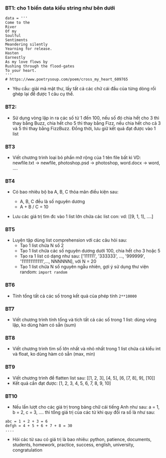 ### BT1: cho 1 biến data kiểu string như bên dưới

```
data = '''
Come to the
River
Of my
Soulful
Sentiments
Meandering silently
Yearning for release.
Hasten
Earnestly
As my love flows by
Rushing through the flood-gates
To your heart.
'''
# https://www.poetrysoup.com/poem/cross_my_heart_609765
```

- Yêu cầu: giải mã mật thư, lấy tất cả các chữ cái đầu của từng dòng rồi ghép lại để được 1 câu cụ thể.

### BT2:

- Sử dụng vòng lặp in ra các số từ 1 đến 100, nếu số đó chia hết cho 3 thì thay bằng Buzz, chia hết cho 5 thì thay bằng Fizz, nếu chia hết cho cả 3 và 5 thì thay bằng FizzBuzz. Đồng thời, lưu giữ kết quả đạt được vào 1 list

### BT3

- Viết chương trình loại bỏ phần mở rộng của 1 tên file bất kì
VD: newfile.txt -> newfile, photoshop.psd -> photoshop, word.docx -> word, ....

### BT4

- Có bao nhiêu bộ ba A, B, C thỏa mãn điều kiện sau:
    - A, B, C đều là số nguyên dương
    - A + B / C = 10
    
- Lưu các giá trị tìm đc vào 1 list lớn chứa các list con: vd: [[9, 1, 1], ....]

### BT5

- Luyện tập dùng list comprehension với các câu hỏi sau:
    - Tạo 1 list chứa N số 2
    - Tạo 1 list chứa các số nguyên dương dưới 100, chia hết cho 3 hoặc 5
    - Tạo ra 1 list có dạng như sau: ['111111', '333333', ..., '999999', '111111111111',..., NNNNNN], với N = 20
    - Tạo 1 list chứa N số nguyên ngẫu nhiên, gợi ý sử dụng thư viện random: `import random`
    
### BT6

- Tính tổng tất cả các số trong kết quả của phép tính `2**10000`

### BT7

- Viết chương trình tính tổng và tích tất cả các số trong 1 list: dùng vòng lặp, ko dùng hàm có sẵn (sum)

### BT8

- Viết chương trình tìm số lớn nhất và nhỏ nhất trong 1 list chứa cả kiểu int và float, ko dùng hàm có sẵn (max, min)

### BT9

- Viết chương trình để flatten list sau: [[1, 2, 3], [4, 5], [6, [7, 8], 9], [10]]
- Kết quả cần đạt được: [1, 2, 3, 4, 5, 6, 7, 8, 9, 10]

### BT10

- Nếu lần lượt cho các giá trị trong bảng chữ cái tiếng Anh như sau: a = 1, b = 2, c = 3, .... thì tổng giá trị của các từ khi quy đổi ra số là như sau:

```
abc = 1 + 2 + 3 = 6
defgh = 4 + 5 + 6 + 7 + 8 = 30 
....
```

- Hỏi các từ sau có giá trị là bao nhiêu: python, patience, documents, students, homework, practice, success, english, university, congratulation